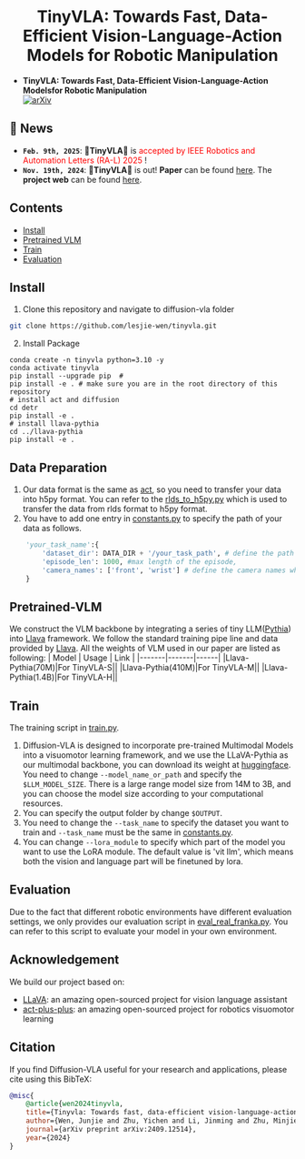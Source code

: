 <h1 align="center">
TinyVLA: Towards Fast, Data-Efficient Vision-Language-Action Models
for Robotic Manipulation</h1>


* **TinyVLA: Towards Fast, Data-Efficient Vision-Language-Action Modelsfor Robotic Manipulation** <br>
  [![arXiv](https://img.shields.io/badge/Arxiv-2402.03766-b31b1b.svg?logo=arXiv)](https://arxiv.org/abs/2409.12514)
  


## 📰 News
* **`Feb. 9th, 2025`**: 🤟**TinyVLA**🤟 is <font color=red>accepted by IEEE Robotics and Automation Letters (RA-L) 2025 </font>!
* **`Nov. 19th, 2024`**: 🤟**TinyVLA**🤟 is out! **Paper** can be found [here](https://arxiv.org/abs/2409.12514). The **project web** can be found [here](https://tiny-vla.github.io/).

## Contents
- [Install](#install)
- [Pretrained VLM](#Pretrained-VLM)
- [Train](#train)
- [Evaluation](#evaluation)

## Install

1. Clone this repository and navigate to diffusion-vla folder
```bash
git clone https://github.com/lesjie-wen/tinyvla.git
```

2. Install Package
```Shell
conda create -n tinyvla python=3.10 -y
conda activate tinyvla
pip install --upgrade pip  # 
pip install -e . # make sure you are in the root directory of this repository
# install act and diffusion
cd detr
pip install -e . 
# install llava-pythia
cd ../llava-pythia
pip install -e . 
```

## Data Preparation
1. Our data format is the same as [act](https://github.com/MarkFzp/act-plus-plus), so you need to transfer your data into h5py format. You can refer to the [rlds_to_h5py.py](https://github.com/lesjie-wen/Diffusion-VLA/blob/master/data_utils/rlds_to_h5py.py) which is used to transfer the data from rlds format to h5py format.
2. You have to add one entry in [constants.py](https://github.com/lesjie-wen/Diffusion-VLA/blob/master/aloha_scripts/constants.py) to specify the path of your data as follows.
```python
    'your_task_name':{
        'dataset_dir': DATA_DIR + '/your_task_path', # define the path of the dataset
        'episode_len': 1000, #max length of the episode,
        'camera_names': ['front', 'wrist'] # define the camera names which are used as the key when reading data
    }
```
## Pretrained-VLM
We construct the VLM backbone by integrating a series of tiny LLM([Pythia](https://github.com/EleutherAI/pythia)) into [Llava](https://github.com/haotian-liu/LLaVA) framework. We follow the standard training pipe line and data provided by [Llava](https://github.com/haotian-liu/LLaVA). All the weights of VLM used in our paper are listed as following: 
| Model | Usage | Link |
|-------|-------|------|
|Llava-Pythia(70M)|For TinyVLA-S||
|Llava-Pythia(410M)|For TinyVLA-M||
|Llava-Pythia(1.4B)|For TinyVLA-H||


## Train
The training script in [train.py](https://github.com/lesjie-wen/Diffusion-VLA/blob/master/scripts/train.sh).

1. Diffusion-VLA is designed to incorporate pre-trained Multimodal Models into a visuomotor learning framework, and we use the LLaVA-Pythia as our multimodal backbone, you can download its weight at [huggingface](https://huggingface.co/zxmonent/llava-phi).
You need to change `--model_name_or_path` and specify the `$LLM_MODEL_SIZE`. There is a large range model size from 14M to 3B, and you can choose the model size according to your computational resources.
2. You can specify the output folder by change `$OUTPUT`.
3. You need to change the `--task_name` to specify the dataset you want to train and `--task_name` must be the same in [constants.py](https://github.com/lesjie-wen/Diffusion-VLA/blob/master/aloha_scripts/constants.py).
4. You can change `--lora_module` to specify which part of the model you want to use the LoRA module. The default value is 'vit llm', which means both the vision and language part will be finetuned by lora.


## Evaluation

Due to the fact that different robotic environments have different evaluation settings, we only provides our evaluation script in [eval_real_franka.py](https://github.com/lesjie-wen/Diffusion-VLA/blob/master/eval_real_franka.py). You can refer to this script to evaluate your model in your own environment.

## Acknowledgement
We build our project based on:
- [LLaVA](https://github.com/haotian-liu/LLaVA): an amazing open-sourced project for vision language assistant
- [act-plus-plus](https://github.com/haotian-liu/LLaVA): an amazing open-sourced project for robotics visuomotor learning

## Citation

If you find Diffusion-VLA useful for your research and applications, please cite using this BibTeX:
```bibtex
@misc{
    @article{wen2024tinyvla,
    title={Tinyvla: Towards fast, data-efficient vision-language-action models for robotic manipulation},
    author={Wen, Junjie and Zhu, Yichen and Li, Jinming and Zhu, Minjie and Wu, Kun and Xu, Zhiyuan and Liu, Ning and Cheng, Ran and Shen, Chaomin and Peng, Yaxin and others},
    journal={arXiv preprint arXiv:2409.12514},
    year={2024}
}
```


